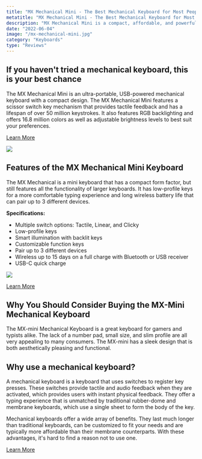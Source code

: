 ```yaml
---
title: "MX Mechanical Mini - The Best Mechanical Keyboard for Most People"
metatitle: "MX Mechanical Mini - The Best Mechanical Keyboard for Most People"
description: "MX Mechanical Mini is a compact, affordable, and powerful alternative to the typical keyboard. It has high-quality mechanical switches, customizable function keys, and a sleek design."
date: "2022-06-04"
image: "/mx-mechanical-mini.jpg"
category: "Keyboards"
type: "Reviews"
---
```


<div class="row">
<div class="col-lg-6">

## If you haven't tried a mechanical keyboard, this is your best chance

The MX Mechanical Mini is an ultra-portable, USB-powered mechanical keyboard with a compact design. The MX Mechanical Mini features a scissor switch key mechanism that provides tactile feedback and has a lifespan of over 50 million keystrokes. It also features RGB backlighting and offers 16.8 million colors as well as adjustable brightness levels to best suit your preferences.

<a class="btn btn-secondary" href="https://amzn.to/3ao6ZR4">Learn More</a>

</div>
<div class="col-lg-6">
<a href="https://amzn.to/3ao6ZR4">
<img class="img-fluid mb-5" src="/mx-mechanical-mini.jpg">
</a>
</div>
</div>

## Features of the MX Mechanical Mini Keyboard 

The MX Mechanical is a mini keyboard that has a compact form factor, but still features all the functionality of larger keyboards. It has low-profile keys for a more comfortable typing experience and long wireless battery life that can pair up to 3 different devices.

**Specifications:**
- Multiple switch options: Tactile, Linear, and Clicky 
- Low-profile keys
- Smart illumination with backlit keys
- Customizable function keys
- Pair up to 3 different devices
- Wireless up to 15 days on a full charge with Bluetooth or USB receiver
- USB-C quick charge


<a href="https://www.amazon.com/Logitech-Mechanical-Wireless-Illuminated-Bluetooth/dp/B09LJWXD6M?keywords=mx%2Bmechanical%2Bkeyboard&qid=1654357759&sprefix=mx%2Bmechanical%2Caps%2C64&sr=8-1-spons&spLa=ZW5jcnlwdGVkUXVhbGlmaWVyPUFSSjJUWUhLUlBVWVAmZW5jcnlwdGVkSWQ9QTAwNDc0NTkyVlQ5RkpZMUpBRjBWJmVuY3J5cHRlZEFkSWQ9QTAxMDM4ODkySTJCUlg0WUlBWDI5JndpZGdldE5hbWU9c3BfYXRmJmFjdGlvbj1jbGlja1JlZGlyZWN0JmRvTm90TG9nQ2xpY2s9dHJ1ZQ&th=1&linkCode=li3&tag=gamestreamingsetup-20&linkId=0ed1a4fc8dcbc662ce8efc3fccd5f86f&language=en_US&ref_=as_li_ss_il" target="_blank"><img border="0" src="//ws-na.amazon-adsystem.com/widgets/q?_encoding=UTF8&ASIN=B09LJWXD6M&Format=_SL250_&ID=AsinImage&MarketPlace=US&ServiceVersion=20070822&WS=1&tag=gamestreamingsetup-20&language=en_US" ></a><img src="https://ir-na.amazon-adsystem.com/e/ir?t=gamestreamingsetup-20&language=en_US&l=li3&o=1&a=B09LJWXD6M" width="1" height="1" border="0" alt="" style="border:none !important; margin:0px !important;" />

<a class="btn btn-secondary" href="https://amzn.to/3ao6ZR4">Learn More</a>


## Why You Should Consider Buying the MX-Mini Mechanical Keyboard

The MX-mini Mechanical Keyboard is a great keyboard for gamers and typists alike. The lack of a number pad, small size, and slim profile are all very appealing to many consumers. The MX-mini has a sleek design that is both aesthetically pleasing and functional.

## Why use a mechanical keyboard? 

A mechanical keyboard is a keyboard that uses switches to register key presses. These switches provide tactile and audio feedback when they are activated, which provides users with instant physical feedback. They offer a typing experience that is unmatched by traditional rubber-dome and membrane keyboards, which use a single sheet to form the body of the key.

Mechanical keyboards offer a wide array of benefits. They last much longer than traditional keyboards, can be customized to fit your needs and are typically more affordable than their membrane counterparts. With these advantages, it's hard to find a reason not to use one.

<a class="btn btn-secondary" href="https://amzn.to/3ao6ZR4">Learn More</a>
